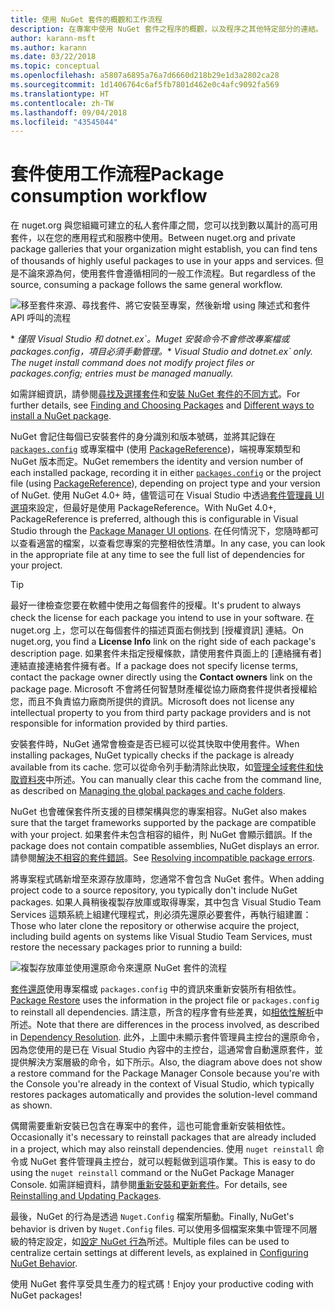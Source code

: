 ```yaml
---
title: 使用 NuGet 套件的概觀和工作流程
description: 在專案中使用 NuGet 套件之程序的概觀，以及程序之其他特定部分的連結。
author: karann-msft
ms.author: karann
ms.date: 03/22/2018
ms.topic: conceptual
ms.openlocfilehash: a5807a6895a76a7d6660d218b29e1d3a2802ca28
ms.sourcegitcommit: 1d1406764c6af5fb7801d462e0c4afc9092fa569
ms.translationtype: HT
ms.contentlocale: zh-TW
ms.lasthandoff: 09/04/2018
ms.locfileid: "43545044"
---
```

# <a name="package-consumption-workflow"></a><span data-ttu-id="1f0ed-103">套件使用工作流程</span><span class="sxs-lookup"><span data-stu-id="1f0ed-103">Package consumption workflow</span></span>

<span data-ttu-id="1f0ed-104">在 nuget.org 與您組織可建立的私人套件庫之間，您可以找到數以萬計的高可用套件，以在您的應用程式和服務中使用。</span><span class="sxs-lookup"><span data-stu-id="1f0ed-104">Between nuget.org and private package galleries that your organization might establish, you can find tens of thousands of highly useful packages to use in your apps and services.</span></span> <span data-ttu-id="1f0ed-105">但是不論來源為何，使用套件會遵循相同的一般工作流程。</span><span class="sxs-lookup"><span data-stu-id="1f0ed-105">But regardless of the source, consuming a package follows the same general workflow.</span></span>

![移至套件來源、尋找套件、將它安裝至專案，然後新增 using 陳述式和套件 API 呼叫的流程](media/Overview-01-GeneralFlow.png)

<span data-ttu-id="1f0ed-107">\* _僅限 Visual Studio 和 dotnet.ex\`。Muget 安裝命令不會修改專案檔或 packages.config，項目必須手動管理。_</span><span class="sxs-lookup"><span data-stu-id="1f0ed-107">\* _Visual Studio and dotnet.ex\` only. The nuget install command does not modify project files or packages.config; entries must be managed manually._</span></span>

<span data-ttu-id="1f0ed-108">如需詳細資訊，請參閱[尋找及選擇套件](../consume-packages/finding-and-choosing-packages.md)和[安裝 NuGet 套件的不同方式](ways-to-install-a-package.md)。</span><span class="sxs-lookup"><span data-stu-id="1f0ed-108">For further details, see [Finding and Choosing Packages](../consume-packages/finding-and-choosing-packages.md) and [Different ways to install a NuGet package](ways-to-install-a-package.md).</span></span>

<span data-ttu-id="1f0ed-109">NuGet 會記住每個已安裝套件的身分識別和版本號碼，並將其記錄在 [`packages.config`](../reference/packages-config.md) 或專案檔中 (使用 [PackageReference](../consume-packages/package-references-in-project-files.md))，端視專案類型和 NuGet 版本而定。</span><span class="sxs-lookup"><span data-stu-id="1f0ed-109">NuGet remembers the identity and version number of each installed package, recording it in either [`packages.config`](../reference/packages-config.md) or the project file (using [PackageReference](../consume-packages/package-references-in-project-files.md)), depending on project type and your version of NuGet.</span></span> <span data-ttu-id="1f0ed-110">使用 NuGet 4.0+ 時，儘管這可在 Visual Studio 中透過[套件管理員 UI 選項](../tools/package-manager-ui.md)來設定，但最好是使用 PackageReference。</span><span class="sxs-lookup"><span data-stu-id="1f0ed-110">With NuGet 4.0+, PackageReference is preferred, although this is configurable in Visual Studio through the [Package Manager UI options](../tools/package-manager-ui.md).</span></span> <span data-ttu-id="1f0ed-111">在任何情況下，您隨時都可以查看適當的檔案，以查看您專案的完整相依性清單。</span><span class="sxs-lookup"><span data-stu-id="1f0ed-111">In any case, you can look in the appropriate file at any time to see the full list of dependencies for your project.</span></span>

> [!Tip]
> <span data-ttu-id="1f0ed-112">最好一律檢查您要在軟體中使用之每個套件的授權。</span><span class="sxs-lookup"><span data-stu-id="1f0ed-112">It's prudent to always check the license for each package you intend to use in your software.</span></span> <span data-ttu-id="1f0ed-113">在 nuget.org 上，您可以在每個套件的描述頁面右側找到 [授權資訊] 連結。</span><span class="sxs-lookup"><span data-stu-id="1f0ed-113">On nuget.org, you find a **License Info** link on the right side of each package's description page.</span></span> <span data-ttu-id="1f0ed-114">如果套件未指定授權條款，請使用套件頁面上的 [連絡擁有者] 連結直接連絡套件擁有者。</span><span class="sxs-lookup"><span data-stu-id="1f0ed-114">If a package does not specify license terms, contact the package owner directly using the **Contact owners** link on the package page.</span></span> <span data-ttu-id="1f0ed-115">Microsoft 不會將任何智慧財產權從協力廠商套件提供者授權給您，而且不負責協力廠商所提供的資訊。</span><span class="sxs-lookup"><span data-stu-id="1f0ed-115">Microsoft does not license any intellectual property to you from third party package providers and is not responsible for information provided by third parties.</span></span>

<span data-ttu-id="1f0ed-116">安裝套件時，NuGet 通常會檢查是否已經可以從其快取中使用套件。</span><span class="sxs-lookup"><span data-stu-id="1f0ed-116">When installing packages, NuGet typically checks if the package is already available from its cache.</span></span> <span data-ttu-id="1f0ed-117">您可以從命令列手動清除此快取，如[管理全域套件和快取資料夾](../consume-packages/managing-the-global-packages-and-cache-folders.md)中所述。</span><span class="sxs-lookup"><span data-stu-id="1f0ed-117">You can manually clear this cache from the command line, as described on [Managing the global packages and cache folders](../consume-packages/managing-the-global-packages-and-cache-folders.md).</span></span>

<span data-ttu-id="1f0ed-118">NuGet 也會確保套件所支援的目標架構與您的專案相容。</span><span class="sxs-lookup"><span data-stu-id="1f0ed-118">NuGet also makes sure that the target frameworks supported by the package are compatible with your project.</span></span> <span data-ttu-id="1f0ed-119">如果套件未包含相容的組件，則 NuGet 會顯示錯誤。</span><span class="sxs-lookup"><span data-stu-id="1f0ed-119">If the package does not contain compatible assemblies, NuGet displays an error.</span></span> <span data-ttu-id="1f0ed-120">請參閱[解決不相容的套件錯誤](dependency-resolution.md#resolving-incompatible-package-errors)。</span><span class="sxs-lookup"><span data-stu-id="1f0ed-120">See [Resolving incompatible package errors](dependency-resolution.md#resolving-incompatible-package-errors).</span></span>

<span data-ttu-id="1f0ed-121">將專案程式碼新增至來源存放庫時，您通常不會包含 NuGet 套件。</span><span class="sxs-lookup"><span data-stu-id="1f0ed-121">When adding project code to a source repository, you typically don't include NuGet packages.</span></span> <span data-ttu-id="1f0ed-122">如果人員稍後複製存放庫或取得專案，其中包含 Visual Studio Team Services 這類系統上組建代理程式，則必須先還原必要套件，再執行組建置：</span><span class="sxs-lookup"><span data-stu-id="1f0ed-122">Those who later clone the repository or otherwise acquire the project, including build agents on systems like Visual Studio Team Services, must restore the necessary packages prior to running a build:</span></span>

![複製存放庫並使用還原命令來還原 NuGet 套件的流程](media/Overview-02-RestoreFlow.png)

<span data-ttu-id="1f0ed-124">[套件還原](../consume-packages/package-restore.md)使用專案檔或 `packages.config` 中的資訊來重新安裝所有相依性。</span><span class="sxs-lookup"><span data-stu-id="1f0ed-124">[Package Restore](../consume-packages/package-restore.md) uses the information in the project file or `packages.config` to reinstall all dependencies.</span></span> <span data-ttu-id="1f0ed-125">請注意，所含的程序會有些差異，如[相依性解析](../consume-packages/dependency-resolution.md)中所述。</span><span class="sxs-lookup"><span data-stu-id="1f0ed-125">Note that there are differences in the process involved, as described in [Dependency Resolution](../consume-packages/dependency-resolution.md).</span></span> <span data-ttu-id="1f0ed-126">此外，上圖中未顯示套件管理員主控台的還原命令，因為您使用的是已在 Visual Studio 內容中的主控台，這通常會自動還原套件，並提供解決方案層級的命令，如下所示。</span><span class="sxs-lookup"><span data-stu-id="1f0ed-126">Also, the diagram above does not show a restore command for the Package Manager Console because you're with the Console you're already in the context of Visual Studio, which typically restores packages automatically and provides the solution-level command as shown.</span></span>

<span data-ttu-id="1f0ed-127">偶爾需要重新安裝已包含在專案中的套件，這也可能會重新安裝相依性。</span><span class="sxs-lookup"><span data-stu-id="1f0ed-127">Occasionally it's necessary to reinstall packages that are already included in a project, which may also reinstall dependencies.</span></span> <span data-ttu-id="1f0ed-128">使用 `nuget reinstall` 命令或 NuGet 套件管理員主控台，就可以輕鬆做到這項作業。</span><span class="sxs-lookup"><span data-stu-id="1f0ed-128">This is easy to do using the `nuget reinstall` command or the NuGet Package Manager Console.</span></span> <span data-ttu-id="1f0ed-129">如需詳細資料，請參閱[重新安裝和更新套件](../consume-packages/reinstalling-and-updating-packages.md)。</span><span class="sxs-lookup"><span data-stu-id="1f0ed-129">For details, see [Reinstalling and Updating Packages](../consume-packages/reinstalling-and-updating-packages.md).</span></span>

<span data-ttu-id="1f0ed-130">最後，NuGet 的行為是透過 `Nuget.Config` 檔案所驅動。</span><span class="sxs-lookup"><span data-stu-id="1f0ed-130">Finally, NuGet's behavior is driven by `Nuget.Config` files.</span></span> <span data-ttu-id="1f0ed-131">可以使用多個檔案來集中管理不同層級的特定設定，如[設定 NuGet 行為](../consume-packages/configuring-nuget-behavior.md)所述。</span><span class="sxs-lookup"><span data-stu-id="1f0ed-131">Multiple files can be used to centralize certain settings at different levels, as explained in [Configuring NuGet Behavior](../consume-packages/configuring-nuget-behavior.md).</span></span>

<span data-ttu-id="1f0ed-132">使用 NuGet 套件享受具生產力的程式碼！</span><span class="sxs-lookup"><span data-stu-id="1f0ed-132">Enjoy your productive coding with NuGet packages!</span></span>
